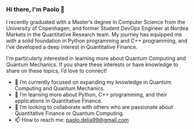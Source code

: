 ### Hi there, I'm Paolo 👋

I recently graduated with a Master’s degree in Computer Science from the University of Copenhagen, and former Student DevOps Engineer at Nordea Markets in the Quantitative Research team. My journey has equipped me with a solid foundation in Python programming and C++ programming, and I’ve developed a deep interest in Quantitative Finance.

I'm particularly interested in learning more about Quantum Computing and Quantum Mechanics. If you share these interests or have knowledge to share on these topics, I’d love to connect!

- 🔭 I’m currently focused on expanding my knowledge in Quantum Computing and Quantum Mechanics.
- 🌱 I’m learning more about Python, C++ programming, and their applications in Quantitative Finance.
- 👯 I’m looking to collaborate with others who are passionate about Quantitative Finance or Quantum Computing.
- 📫 How to reach me: paolo.delia99@gmail.com

<!--
**paolodelia99/paolodelia99** is a ✨ _special_ ✨ repository because its `README.md` (this file) appears on your GitHub profile.

Here are some ideas to get you started:

- 🔭 I’m currently working on ...
- 🌱 I’m currently learning ...
- 👯 I’m looking to collaborate on ...
- 🤔 I’m looking for help with ...
- 💬 Ask me about ... - 💬 Feel free to ask me anything. 
- 📫 How to reach me: ...
- 😄 Pronouns: ...
- ⚡ Fun fact: ...
-->
